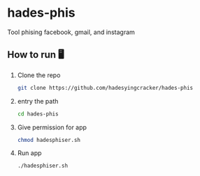 # hades-phis
Tool phising facebook, gmail, and instagram


## How to run 🖥️

1. Clone the repo
   ```sh
   git clone https://github.com/hadesyingcracker/hades-phis
   ```
 
2. entry the path
   ```sh
   cd hades-phis
   ```
   
3. Give permission for app
   ```sh
   chmod hadesphiser.sh
   ```
 
4. Run app
   ```sh
   ./hadesphiser.sh
   ```
